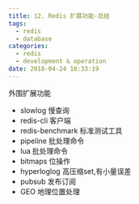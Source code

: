 ```yaml
---
title: 12. Redis 扩展功能-总结
tags:
  - redis
  - database
categories:
  - redis
  - development & operation
date: 2018-04-24 16:33:19
---
```



外围扩展功能

- slowlog 慢查询
- redis-cli 客户端
- redis-benchmark 标准测试工具
- pipeline 批处理命令
- lua 批处理命令
- bitmaps 位操作
- hyperloglog 高压缩set,有小量误差
- pubsub 发布订阅
- GEO 地理位置处理
